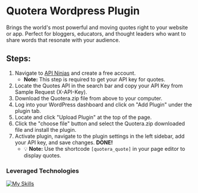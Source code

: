 # Quotera Wordpress Plugin
Brings the world's most powerful and moving quotes right to your website or app. Perfect for bloggers, educators, and thought leaders who want to share words that resonate with your audience.

## Steps:

1. Navigate to [API Ninjas](https://api-ninjas.com/) and create a free account.
    - **Note:** This step is required to get your API key for quotes.
3. Locate the Quotes API in the search bar and copy your API Key from Sample Request (X-API-Key).
4. Download the Quotera.zip file from above to your computer.
5. Log into your WordPress dashboard and click on "Add Plugin" under the plugin tab.
6. Locate and click "Upload Plugin" at the top of the page.
7. Click the "choose file" button and select the Quotera.zip downloaded file and install the plugin.
8. Activate plugin, navigate to the plugin settings in the left sidebar, add your API key, and save changes. **DONE!**
    - 💡 **Note:** Use the shortcode `[quotera_quote]` in your page editor to display quotes.


### Leveraged Technologies
[![My Skills](https://skillicons.dev/icons?i=php,wordpress)](https://skillicons.dev)
